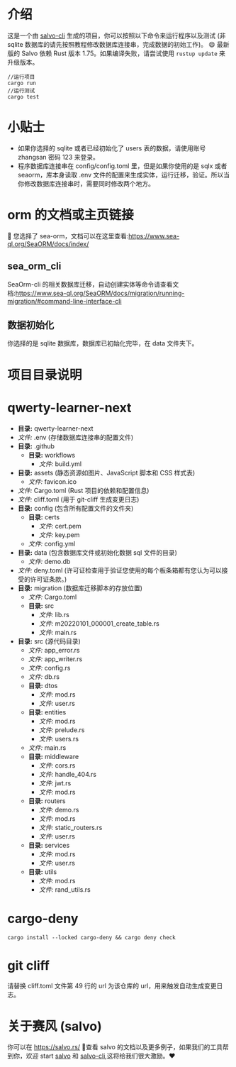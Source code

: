 # 介绍
这是一个由 [salvo-cli](https://github.com/salvo-rs/salvo-cli) 生成的项目，你可以按照以下命令来运行程序以及测试 (非 sqlite 数据库的请先按照教程修改数据库连接串，完成数据的初始工作)。
😄 最新版的 Salvo 依赖 Rust 版本 1.75。如果编译失败，请尝试使用 `rustup update` 来升级版本。
``` shell
//运行项目
cargo run 
//运行测试
cargo test
```
# 小贴士
- 如果你选择的 sqlite 或者已经初始化了 users 表的数据，请使用账号 zhangsan 密码 123 来登录。
- 程序数据库连接串在 config/config.toml 里，但是如果你使用的是 sqlx 或者 seaorm，库本身读取 .env 文件的配置来生成实体，运行迁移，验证。所以当你修改数据库连接串时，需要同时修改两个地方。
# orm 的文档或主页链接
🐚 您选择了 sea-orm，文档可以在这里查看:https://www.sea-ql.org/SeaORM/docs/index/
## sea_orm_cli
SeaOrm-cli 的相关数据库迁移，自动创建实体等命令请查看文档:https://www.sea-ql.org/SeaORM/docs/migration/running-migration/#command-line-interface-cli
## 数据初始化
你选择的是 sqlite 数据库，数据库已初始化完毕，在 data 文件夹下。
# 项目目录说明
# qwerty-learner-next
- **目录:** qwerty-learner-next 
- *文件:* .env         (存储数据库连接串的配置文件)
- **目录:** .github 
    - **目录:** workflows 
        - *文件:* build.yml 
- **目录:** assets         (静态资源如图片、JavaScript 脚本和 CSS 样式表)
    - *文件:* favicon.ico 
- *文件:* Cargo.toml         (Rust 项目的依赖和配置信息)
- *文件:* cliff.toml         (用于 git-cliff 生成变更日志)
- **目录:** config         (包含所有配置文件的文件夹)
    - **目录:** certs 
        - *文件:* cert.pem 
        - *文件:* key.pem 
    - *文件:* config.yml 
- **目录:** data         (包含数据库文件或初始化数据 sql 文件的目录)
    - *文件:* demo.db 
- *文件:* deny.toml         (许可证检查用于验证您使用的每个板条箱都有您认为可以接受的许可证条款。)
- **目录:** migration         (数据库迁移脚本的存放位置)
    - *文件:* Cargo.toml 
    - **目录:** src 
        - *文件:* lib.rs 
        - *文件:* m20220101_000001_create_table.rs 
        - *文件:* main.rs 
- **目录:** src         (源代码目录)
    - *文件:* app_error.rs 
    - *文件:* app_writer.rs 
    - *文件:* config.rs 
    - *文件:* db.rs 
    - **目录:** dtos 
        - *文件:* mod.rs 
        - *文件:* user.rs 
    - **目录:** entities 
        - *文件:* mod.rs 
        - *文件:* prelude.rs 
        - *文件:* users.rs 
    - *文件:* main.rs 
    - **目录:** middleware 
        - *文件:* cors.rs 
        - *文件:* handle_404.rs 
        - *文件:* jwt.rs 
        - *文件:* mod.rs 
    - **目录:** routers 
        - *文件:* demo.rs 
        - *文件:* mod.rs 
        - *文件:* static_routers.rs 
        - *文件:* user.rs 
    - **目录:** services 
        - *文件:* mod.rs 
        - *文件:* user.rs 
    - **目录:** utils 
        - *文件:* mod.rs 
        - *文件:* rand_utils.rs 

# cargo-deny
``` shell
cargo install --locked cargo-deny && cargo deny check
```
# git cliff
请替换 cliff.toml 文件第 49 行的 url 为该仓库的 url，用来触发自动生成变更日志。
# 关于赛风 (salvo)
你可以在 https://salvo.rs/ 📖查看 salvo 的文档以及更多例子，如果我们的工具帮到你，欢迎 start [salvo](https://github.com/salvo-rs/salvo) 和 [salvo-cli](https://github.com/salvo-rs/salvo-cli),这将给我们很大激励。❤️️
